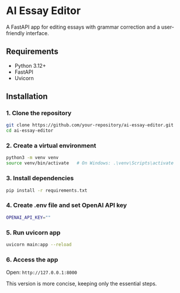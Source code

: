 # AI Essay Editor

A FastAPI app for editing essays with grammar correction and a user-friendly interface.

## Requirements

- Python 3.12+
- FastAPI
- Uvicorn

## Installation

### 1. Clone the repository

```bash
git clone https://github.com/your-repository/ai-essay-editor.git
cd ai-essay-editor
```

### 2. Create a virtual environment

```bash
python3 -m venv venv
source venv/bin/activate   # On Windows: .\venv\Scripts\activate
```

### 3. Install dependencies

```bash
pip install -r requirements.txt
```

### 4. Create .env file and set OpenAI API key

```bash
OPENAI_API_KEY=""
```

### 5. Run uvicorn app

```bash
uvicorn main:app --reload
```

### 6. Access the app

Open: `http://127.0.0.1:8000`

This version is more concise, keeping only the essential steps.

